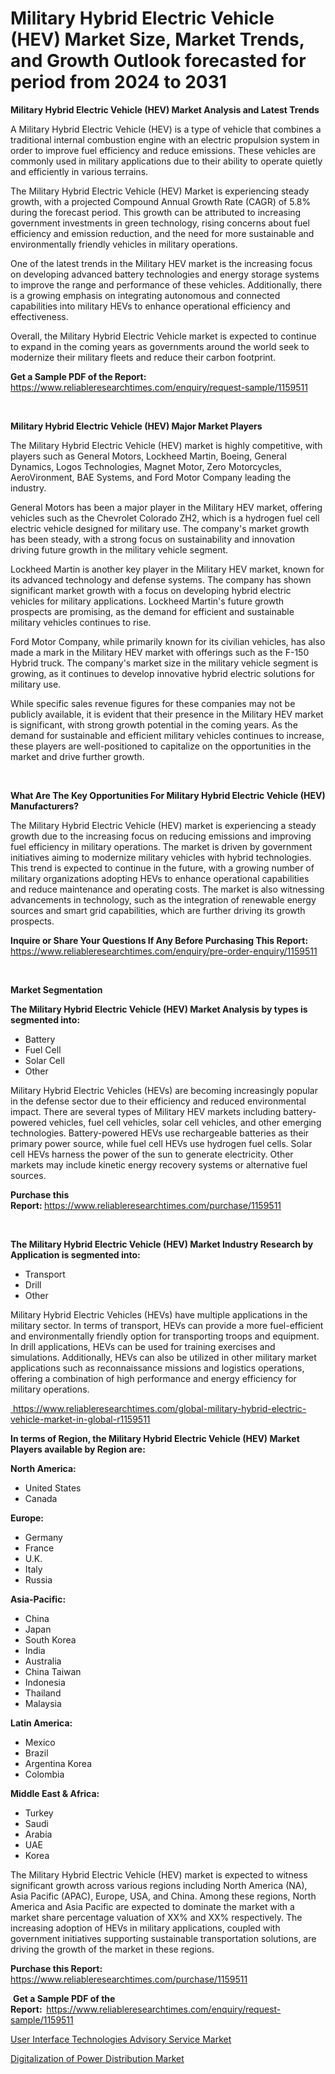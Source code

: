 <p><h1>Military Hybrid Electric Vehicle (HEV) Market Size, Market Trends, and Growth Outlook forecasted for period from 2024 to 2031</h1></p><p><strong>Military Hybrid Electric Vehicle (HEV) Market Analysis and Latest Trends</strong></p>
<p><p>A Military Hybrid Electric Vehicle (HEV) is a type of vehicle that combines a traditional internal combustion engine with an electric propulsion system in order to improve fuel efficiency and reduce emissions. These vehicles are commonly used in military applications due to their ability to operate quietly and efficiently in various terrains.</p><p>The Military Hybrid Electric Vehicle (HEV) Market is experiencing steady growth, with a projected Compound Annual Growth Rate (CAGR) of 5.8% during the forecast period. This growth can be attributed to increasing government investments in green technology, rising concerns about fuel efficiency and emission reduction, and the need for more sustainable and environmentally friendly vehicles in military operations.</p><p>One of the latest trends in the Military HEV market is the increasing focus on developing advanced battery technologies and energy storage systems to improve the range and performance of these vehicles. Additionally, there is a growing emphasis on integrating autonomous and connected capabilities into military HEVs to enhance operational efficiency and effectiveness.</p><p>Overall, the Military Hybrid Electric Vehicle market is expected to continue to expand in the coming years as governments around the world seek to modernize their military fleets and reduce their carbon footprint.</p></p>
<p><strong>Get a Sample PDF of the Report:&nbsp;</strong> <a href="https://www.reliableresearchtimes.com/enquiry/request-sample/1159511">https://www.reliableresearchtimes.com/enquiry/request-sample/1159511</a></p>
<p>&nbsp;</p>
<p><strong>Military Hybrid Electric Vehicle (HEV) Major Market Players</strong></p>
<p><p>The Military Hybrid Electric Vehicle (HEV) market is highly competitive, with players such as General Motors, Lockheed Martin, Boeing, General Dynamics, Logos Technologies, Magnet Motor, Zero Motorcycles, AeroVironment, BAE Systems, and Ford Motor Company leading the industry.</p><p>General Motors has been a major player in the Military HEV market, offering vehicles such as the Chevrolet Colorado ZH2, which is a hydrogen fuel cell electric vehicle designed for military use. The company's market growth has been steady, with a strong focus on sustainability and innovation driving future growth in the military vehicle segment.</p><p>Lockheed Martin is another key player in the Military HEV market, known for its advanced technology and defense systems. The company has shown significant market growth with a focus on developing hybrid electric vehicles for military applications. Lockheed Martin's future growth prospects are promising, as the demand for efficient and sustainable military vehicles continues to rise.</p><p>Ford Motor Company, while primarily known for its civilian vehicles, has also made a mark in the Military HEV market with offerings such as the F-150 Hybrid truck. The company's market size in the military vehicle segment is growing, as it continues to develop innovative hybrid electric solutions for military use.</p><p>While specific sales revenue figures for these companies may not be publicly available, it is evident that their presence in the Military HEV market is significant, with strong growth potential in the coming years. As the demand for sustainable and efficient military vehicles continues to increase, these players are well-positioned to capitalize on the opportunities in the market and drive further growth.</p></p>
<p>&nbsp;</p>
<p><strong>What Are The Key Opportunities For Military Hybrid Electric Vehicle (HEV) Manufacturers?</strong></p>
<p><p>The Military Hybrid Electric Vehicle (HEV) market is experiencing a steady growth due to the increasing focus on reducing emissions and improving fuel efficiency in military operations. The market is driven by government initiatives aiming to modernize military vehicles with hybrid technologies. This trend is expected to continue in the future, with a growing number of military organizations adopting HEVs to enhance operational capabilities and reduce maintenance and operating costs. The market is also witnessing advancements in technology, such as the integration of renewable energy sources and smart grid capabilities, which are further driving its growth prospects.</p></p>
<p><strong>Inquire or Share Your Questions If Any Before Purchasing This Report:</strong> <a href="https://www.reliableresearchtimes.com/enquiry/pre-order-enquiry/1159511">https://www.reliableresearchtimes.com/enquiry/pre-order-enquiry/1159511</a></p>
<p>&nbsp;</p>
<p><strong>Market Segmentation</strong></p>
<p><strong>The Military Hybrid Electric Vehicle (HEV) Market Analysis by types is segmented into:</strong></p>
<p><ul><li>Battery</li><li>Fuel Cell</li><li>Solar Cell</li><li>Other</li></ul></p>
<p><p>Military Hybrid Electric Vehicles (HEVs) are becoming increasingly popular in the defense sector due to their efficiency and reduced environmental impact. There are several types of Military HEV markets including battery-powered vehicles, fuel cell vehicles, solar cell vehicles, and other emerging technologies. Battery-powered HEVs use rechargeable batteries as their primary power source, while fuel cell HEVs use hydrogen fuel cells. Solar cell HEVs harness the power of the sun to generate electricity. Other markets may include kinetic energy recovery systems or alternative fuel sources.</p></p>
<p><strong>Purchase this Report:&nbsp;</strong><a href="https://www.reliableresearchtimes.com/purchase/1159511">https://www.reliableresearchtimes.com/purchase/1159511</a></p>
<p>&nbsp;</p>
<p><strong>The Military Hybrid Electric Vehicle (HEV) Market Industry Research by Application is segmented into:</strong></p>
<p><ul><li>Transport</li><li>Drill</li><li>Other</li></ul></p>
<p><p>Military Hybrid Electric Vehicles (HEVs) have multiple applications in the military sector. In terms of transport, HEVs can provide a more fuel-efficient and environmentally friendly option for transporting troops and equipment. In drill applications, HEVs can be used for training exercises and simulations. Additionally, HEVs can also be utilized in other military market applications such as reconnaissance missions and logistics operations, offering a combination of high performance and energy efficiency for military operations.</p></p>
<p><a href="https://www.reliableresearchtimes.com/global-military-hybrid-electric-vehicle-market-in-global-r1159511">&nbsp;https://www.reliableresearchtimes.com/global-military-hybrid-electric-vehicle-market-in-global-r1159511</a></p>
<p><strong>In terms of Region, the Military Hybrid Electric Vehicle (HEV) Market Players available by Region are:</strong></p>
<p>
    <p> <strong> North America: </strong>
        <ul>
            <li>United States</li>
            <li>Canada</li>
        </ul>
        </p> 
    <p> <strong> Europe: </strong>
        <ul>
            <li>Germany</li>
            <li>France</li>
            <li>U.K.</li>
            <li>Italy</li>
            <li>Russia</li>
        </ul>
        </p> 
    <p> <strong> Asia-Pacific: </strong>
        <ul>
            <li>China</li>
            <li>Japan</li>
            <li>South Korea</li>
            <li>India</li>
            <li>Australia</li>
            <li>China Taiwan</li>
            <li>Indonesia</li>
            <li>Thailand</li>
            <li>Malaysia</li>
        </ul>
        </p> 
    <p> <strong> Latin America: </strong>
        <ul>
            <li>Mexico</li>
            <li>Brazil</li>
            <li>Argentina Korea</li>
            <li>Colombia</li>
        </ul>
        </p> 
    <p> <strong> Middle East & Africa: </strong>
        <ul>
            <li>Turkey</li>
            <li>Saudi</li>
            <li>Arabia</li>
            <li>UAE</li>
            <li>Korea</li>
        </ul>
    </p>
    </p>
<p><p>The Military Hybrid Electric Vehicle (HEV) market is expected to witness significant growth across various regions including North America (NA), Asia Pacific (APAC), Europe, USA, and China. Among these regions, North America and Asia Pacific are expected to dominate the market with a market share percentage valuation of XX% and XX% respectively. The increasing adoption of HEVs in military applications, coupled with government initiatives supporting sustainable transportation solutions, are driving the growth of the market in these regions.</p></p>
<p><strong>Purchase this Report: </strong><a href="https://www.reliableresearchtimes.com/purchase/1159511">https://www.reliableresearchtimes.com/purchase/1159511</a></p>
<p>&nbsp;<strong>Get a Sample PDF of the Report:&nbsp;&nbsp;</strong><a href="https://www.reliableresearchtimes.com/enquiry/request-sample/1159511">https://www.reliableresearchtimes.com/enquiry/request-sample/1159511</a></p>
<p><strong></strong></p>
<p><p><a href="https://medium.com/@joshavis90/exploring-user-interface-technologies-advisory-service-market-dynamics-global-trends-and-future-94e78f3820ad">User Interface Technologies Advisory Service Market</a></p><p><a href="https://medium.com/@caseywiza1946/evaluating-global-digitalization-of-power-distribution-market-trends-and-growth-opportunities-by-8680b5af1855">Digitalization of Power Distribution Market</a></p></p>